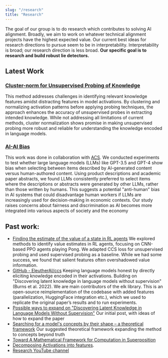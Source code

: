 ```yaml
---
slug: "/research"
title: "Research"
---
```


The goal of our group is to do research which contributes to solving AI alignment. Broadly, we aim to work on whatever technical alignment projects have the highest expected value. Our current best ideas for research directions to pursue seem to be in interpretability. Interpretability is broad; our research direction is less broad. **Our specific goal is to research and build robust lie detectors.** <!-- More about our research agenda can be found in the [Research Agenda](#research-agenda) section below. --> 


## Latest Work

### [Cluster-norm for Unsupervised Probing of Knowledge](https://arxiv.org/abs/2407.18712)
This method addresses challenges in identifying relevant knowledge features amidst distracting features in model activations. By clustering and normalizing activation patterns before applying probing techniques, the approach enhances the accuracy of unsupervised probes in extracting intended knowledge. While not addressing all limitations of current methods, cluster normalization shows promise in making unsupervised probing more robust and reliable for understanding the knowledge encoded in language models.

### [AI-AI Bias](https://arxiv.org/abs/2407.18712)
This work was done in collaboration with [ACS](https://acsresearch.org/about). We conducted experiments to test whether large language models (LLMs) like GPT-3.5 and GPT-4 show bias when selecting between items described by AI-generated content versus human-authored content. Using product descriptions and academic paper abstracts, we found LLMs consistently preferred to select items where the descriptions or abstracts were generated by other LLMs, rather than those written by humans. This suggests a potential "anti-human" bias in AI systems that could disadvantage human workers if LLMs are increasingly used for decision-making in economic contexts. Our study raises concerns about fairness and discrimination as AI becomes more integrated into various aspects of society and the economy

## Past work:
- [Finding the estimate of the value of a state in RL agents](https://www.lesswrong.com/posts/Jfmmfoeskims5jc5f/finding-the-estimate-of-the-value-of-a-state-in-rl-agents)
We explored methods to identify value estimates in RL agents, focusing on CNN-based PPO agents playing Pong. We adapted CCS loss for unsupervised probing and used supervised probing as a baseline. While we had some success, we found that salient features often overshadowed value information.
- [GitHub - EleutherAI/ccs](https://github.com/EleutherAI/ccs)
Keeping language models honest by directly eliciting knowledge encoded in their activations. Building on "Discovering latent knowledge in language models without supervision" (Burns et al. 2022). We are main contributors of the elk library. This is an open-source reimplementation of the codebase with added features (parallelization, HuggingFace integration etc.), which we used to replicate the original paper’s results and to run experiments.
- [Possible ways to expand on "Discovering Latent Knowledge in Language Models Without Supervision"](https://www.lesswrong.com/posts/bFwigCDMC5ishLz7X/rfc-possible-ways-to-expand-on-discovering-latent-knowledge)
Our initial post, with ideas of how to expand the paper
- [Searching for a model's concepts by their shape – a theoretical framework](https://www.lesswrong.com/posts/Go5ELsHAyw7QrArQ6/searching-for-a-model-s-concepts-by-their-shape-a)
Our suggested theoretical framework expanding the method to concepts beyond truth
- [Toward A Mathematical Framework for Computation in Superposition](https://www.lesswrong.com/posts/2roZtSr5TGmLjXMnT/toward-a-mathematical-framework-for-computation-in)
- [Decomposing Activations into features](https://drive.google.com/file/d/1jD0VpCF1fLXyNwMMM3skbYAgoR2qQOu5/).
- [Research YouTube channel](https://www.youtube.com/watch?v=IGdk0JsvIkY) 


<!--
## Research Agenda

### 2. Supervised and Unsupervised Methods For Fi
Our current main focus also has to do with finding features, but it is relatively agnostic towards each of the above theoretical questions. Our current main projects aim to develop methods to find directions in activation space that capture individual important concepts. In particular, we are primarily investigating the use of unsupervised methods for finding concepts for which providing supervised labels would be problematic. The hope is that, even if unsupervised, this can be much more tractable than finding all the features, both because we can leverage details about particular concepts when doing this (for instance, search for features satisfying constraints these particular concepts satisfy), and also because we need to make fewer contentious assumptions like the ones from the previous item. In particular, we are looking into the following directions:

- Developing technical improvements on CCS for detecting what a model believes. This includes searching for a feature that satisfies additional constraints, considering ensembling methods for getting more signal out of the data, and looking into ways to remove undesirable truth-shaped properties from activations.
- Developing tools and creating experiments to evaluate whether CCS (and other ELK solutions) are indeed discovering a model’s beliefs, as opposed to e.g. what a particular simulacrum believes, or what the most likely completion would be if one just looked at the single sentence in isolation, or what humans generally believe, or what is true according to humanity’s best scientific understanding.
- Looking for other concepts by looking for features satisfying corresponding constraints. There are concepts which are either simply difficult to provide any labels for (for instance, the preferences of a model, or its utility function, or what an RL agent with just a policy network thinks the value of a position is), or plausibly labelable in simple cases but not in cases which would distinguish them from other concepts the model would plausibly represent but which we would not want to detect (for instance, for an intelligent model, we know its likely beliefs about simple domains because we know the truth about the domain, but the labels we can provide will fail to disambiguate the model’s beliefs about the topic from its beliefs about human beliefs about the topic).
--> 